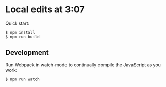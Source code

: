 # Local edits at 3:07

Quick start:

```
$ npm install
$ npm run build
````

## Development

Run Webpack in watch-mode to continually compile the JavaScript as you work:

```
$ npm run watch
```

